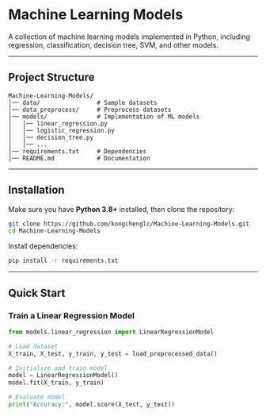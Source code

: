 # **Machine Learning Models**
A collection of machine learning models implemented in Python, including regression, classification, decision tree, SVM, and other models.

---

## **Project Structure**
```
Machine-Learning-Models/
│── data/                # Sample datasets
│── data_preprocess/     # Preprocess datasets
│── models/              # Implementation of ML models
│   │── linear_regression.py
│   │── logistic_regression.py
│   │── decision_tree.py
│   │── ...
│── requirements.txt     # Dependencies
│── README.md            # Documentation
```

---

## **Installation**
Make sure you have **Python 3.8+** installed, then clone the repository:
```bash
git clone https://github.com/kongchenglc/Machine-Learning-Models.git
cd Machine-Learning-Models
```
Install dependencies:
```bash
pip install -r requirements.txt
```

---

## **Quick Start**
### **Train a Linear Regression Model**
```python
from models.linear_regression import LinearRegressionModel

# Load dataset
X_train, X_test, y_train, y_test = load_preprocessed_data()

# Initialize and train model
model = LinearRegressionModel()
model.fit(X_train, y_train)

# Evaluate model
print("Accuracy:", model.score(X_test, y_test))
```